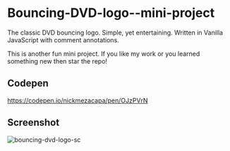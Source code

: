 # Bouncing-DVD-logo--mini-project
The classic DVD bouncing logo. Simple, yet entertaining. Written in Vanilla JavaScript with comment annotations.

This is another fun mini project. If you like my work or you learned something new then star the repo!

## Codepen
https://codepen.io/nickmezacapa/pen/OJzPVrN

## Screenshot
![bouncing-dvd-logo-sc](https://user-images.githubusercontent.com/89874146/158104333-afe56693-1932-4b4e-8945-d07537a4e754.png)
